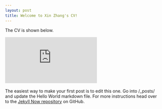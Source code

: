 ```yaml
---
layout: post
title: Welcome to Xin Zhang's CV!
---
```


The CV is shown below.

![_config.yml](https://github.com/Xinquant/Xinquant.github.io/raw/master/file_pdf/PostDoc_Xin_Zhang.pdf)

The easiest way to make your first post is to edit this one. Go into /_posts/ and update the Hello World markdown file. For more instructions head over to the [Jekyll Now repository](https://github.com/barryclark/jekyll-now) on GitHub.
